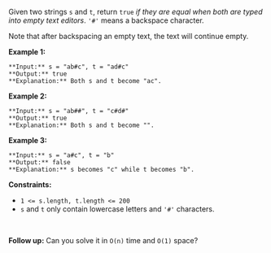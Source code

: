 Given two strings `s` and `t`, return `true` *if they are equal when both are typed into empty text editors*. `'#'` means a backspace character.

Note that after backspacing an empty text, the text will continue empty.

**Example 1:**


```
**Input:** s = "ab#c", t = "ad#c"
**Output:** true
**Explanation:** Both s and t become "ac".

```

**Example 2:**


```
**Input:** s = "ab##", t = "c#d#"
**Output:** true
**Explanation:** Both s and t become "".

```

**Example 3:**


```
**Input:** s = "a#c", t = "b"
**Output:** false
**Explanation:** s becomes "c" while t becomes "b".

```

**Constraints:**

* `1 <= s.length, t.length <= 200`
* `s` and `t` only contain lowercase letters and `'#'` characters.

 

**Follow up:** Can you solve it in `O(n)` time and `O(1)` space?
